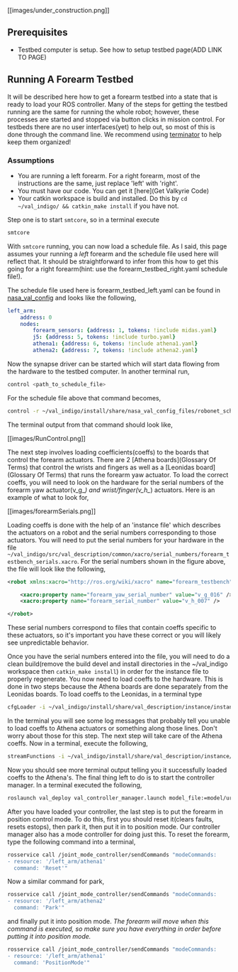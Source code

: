 [[images/under_construction.png]]

## Prerequisites
- Testbed computer is setup. See how to setup testbed page(ADD LINK TO PAGE)

## Running A Forearm Testbed
It will be described here how to get a forearm testbed into a state that is ready to load your ROS controller. Many of the steps for getting the testbed running are the same for running the whole robot; however, these processes are started and stopped via button clicks in mission control. For testbeds there are no user interfaces(yet) to help out, so most of this is done through the command line. We recommend using [terminator](http://gnometerminator.blogspot.com/p/introduction.html) to help keep them organized!

### Assumptions
- You are running a left forearm. For a right forearm, most of the instructions are the same, just replace 'left' with 'right'.
- You must have our code. You can get it [here](Get Valkyrie Code)
- Your catkin workspace is build and installed. Do this by ```cd ~/val_indigo/ && catkin_make install``` if you have not.

Step one is to start ```smtcore```, so in a terminal execute
```bash
smtcore
```

With ```smtcore``` running, you can now load a schedule file. As I said, this page assumes your running a *left* forearm and the schedule file used here will reflect that. It should be straightforward to infer from this how to get this going for a right forearm(hint: use the forearm_testbed_right.yaml schedule file!).

The schedule file used here is forearm_testbed_left.yaml can be found in [nasa_val_config](https://github.com/NASA-JSC-Robotics/nasa_val_config) and looks like the following,

```yaml
left_arm:
    address: 0
    nodes:
        forearm_sensors: {address: 1, tokens: !include midas.yaml}
        j5: {address: 5, tokens: !include turbo.yaml}
        athena1: {address: 6, tokens: !include athena1.yaml}
        athena2: {address: 7, tokens: !include athena2.yaml}

```

Now the synapse driver can be started which will start data flowing from the hardware to the testbed computer. In another terminal run,

```bash
control <path_to_schedule_file>
```

For the schedule file above that command becomes,

```bash
control -r ~/val_indigo/install/share/nasa_val_config_files/robonet_schedules/forearm_testbed_left.yaml
```

The terminal output from that command should look like,

[[images/RunControl.png]]

The next step involves loading coefficients(coeffs) to the boards that control the forearm actuators. There are 2 [Athena boards](Glossary Of Terms) that control the wrists and fingers as well as a [Leonidas board](Glossary Of Terms) that runs the forearm yaw actuator. To load the correct coeffs, you will need to look on the hardware for the serial numbers of the forearm yaw actuator(v_g_*) and wrist/finger(v_h_*) actuators. Here is an example of what to look for,

[[images/forearmSerials.png]]

Loading coeffs is done with the help of an 'instance file' which describes the actuators on a robot and the serial numbers corresponding to those actuators. You will need to put the serial numbers for your hardware in the file ```~/val_indigo/src/val_description/common/xacro/serial_numbers/forearm_testbench_serials.xacro```. For the serial numbers shown in the  figure above, the file will look like the following,

```xml
<robot xmlns:xacro="http://ros.org/wiki/xacro" name="forearm_testbench">

    <xacro:property name="forearm_yaw_serial_number" value="v_g_016" />
    <xacro:property name="forearm_serial_number" value="v_h_007" />

</robot>
```

These serial numbers correspond to files that contain coeffs specific to these actuators, so it's important you have these correct or you will likely see unpredictable behavior.

Once you have the serial numbers entered into the file, you will need to do a clean build(remove the build devel and install directories in the ~/val_indigo workspace then ```catkin_make install```) in order for the instance file to properly regenerate. You now need to load coeffs to the hardware. This is done in two steps because the Athena boards are done separately from the Leonidas boards. To load coeffs to the Leonidas, in a terminal type

```bash
cfgLoader -i ~/val_indigo/install/share/val_description/instance/instances/instance_files/forearm_testbench.xml
```

In the terminal you will see some log messages that probably tell you unable to load coeffs to Athena actuators or something along those lines. Don't worry about those for this step. The next step will take care of the Athena coeffs. Now in a terminal, execute the following,

```bash
streamFunctions -i ~/val_indigo/install/share/val_description/instance/instances/instance_files/forearm_testbench.xml
```

Now you should see more terminal output telling you it successfully loaded coeffs to the Athena's. The final thing left to do is to start the controller manager. In a terminal executed the following,

```bash
roslaunch val_deploy val_controller_manager.launch model_file:=model/urdf/forearm_left.urdf
```

After you have loaded your controller, the last step is to put the forearm in position control mode. To do this, first you should reset it(clears faults, resets estops), then park it, then put it in to position mode. Our controller manager also has a mode controller for doing just this. To reset the forearm, type the following command into a terminal,

```bash
rosservice call /joint_mode_controller/sendCommands "modeCommands:
- resource: '/left_arm/athena1'
  command: 'Reset'"
```

Now a similar command for park,

```bash
rosservice call /joint_mode_controller/sendCommands "modeCommands:
- resource: '/left_arm/athena2'
  command: 'Park'"
```

and finally put it into position mode. *The forearm will move when this command is executed, so make sure you have everything in order before putting it into position mode.*

```bash
rosservice call /joint_mode_controller/sendCommands "modeCommands:
- resource: '/left_arm/athena1'
  command: 'PositionMode'"
```